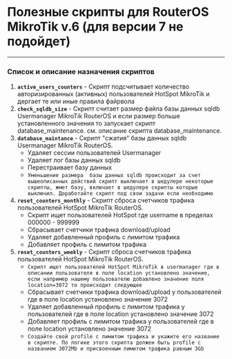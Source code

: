 # Полезные скрипты для RouterOS MikroTik v.6 (для версии 7 не подойдет)
---
### Список и описание назначения скриптов 
1. **`active_users_counters`** - Скрипт подсчитывает количество авторизированных (активных) пользователей HotSpot MikroTik и дергает те или иные правила файрвола
2. **`check_sqldb_size`** - Скрипт считает размер файла базы данных sqldb  Usermanager MikroTik RouterOS и если размер больше установленного значения то запускает скрипт database_maintenance.                        см. описание скрипта database_maintenance.
3. **`database_maintance`** - Скрипт "сжатия" базы данных sqldb Usermanager MikroTik RouterOS. 
   * Удаляет сессии пользователей Usermanager
   * Удаляет лог базы данных sqldb
   * Перестраивает базу данных
   * `Уменьшение размера  базы данных sqldb происходит за счет вышеописанных действий
скрипт выключает в шедулере некоторые скрипты, жмет базу, включает в шедулере скрипты которые выключил.
Доработайте скрипт под свои задачи если необходимо`
4. **`reset_counters_monthly`** - Скрипт сброса счетчиков трафика пользователей HotSpot MikroTik RouterOS.
   * Скрипт ищет пользователей HotSpot где username в пределах 000000 - 999999
   * Сбрасывает счетчики трафика download/upload
   * Удаляет добавленный профиль с лимитом трафика
   * Добавляет профиль с лимитом трафика
5. **`reset_counters_weekly`** - Скрипт сброса счетчиков трафика пользователей HotSpot MikroTik RouterOS.
   * `Скрипт ищет пользователей HotSpot MikroTik в usermanager где в описании пользователя в поле location установлено значение, если например нашему пользователю добавлено значение поля location=3072 то происходит следующее`
   * Сбрасывает счетчики трафика download/upload у пользователей где в поле location установлено значение 3072
   * Удаляет добавленный профиль с лимитом трафика у пользователей где в поле location установлено значение 3072
   * Добавляет профиль с лимитом трафика у пользователей где в поле location установлено значение 3072
   * `Создайте свой profile с лимитом трафика и укажите его название в скрипте. По логике этого скрипта должен быть profile с названием 3072Mb и присвоенным лимитом трафика равным 3Gb`
